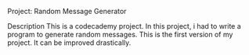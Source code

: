 Project: Random Message Generator

Description
This is a codecademy project.
In this project, i had to write a program to generate random messages.
This is the first version of my project.
It can be improved drastically.
